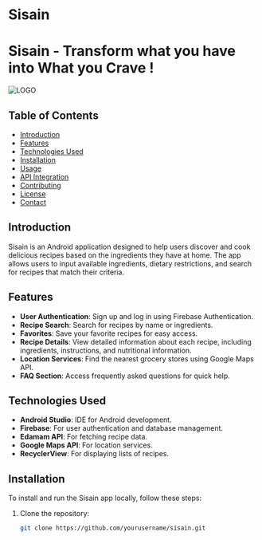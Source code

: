 # Sisain 
# Sisain - Transform what you have into What you Crave !

![LOGO](https://github.com/user-attachments/assets/753a7983-f95f-4969-8112-63bf83e3a3b2)

## Table of Contents
- [Introduction](#introduction)
- [Features](#features)
- [Technologies Used](#technologies-used)
- [Installation](#installation)
- [Usage](#usage)
- [API Integration](#api-integration)
- [Contributing](#contributing)
- [License](#license)
- [Contact](#contact)

## Introduction
Sisain is an Android application designed to help users discover and cook delicious recipes based on the ingredients they have at home. The app allows users to input available ingredients, dietary restrictions, and search for recipes that match their criteria.

## Features
- **User Authentication**: Sign up and log in using Firebase Authentication.
- **Recipe Search**: Search for recipes by name or ingredients.
- **Favorites**: Save your favorite recipes for easy access.
- **Recipe Details**: View detailed information about each recipe, including ingredients, instructions, and nutritional information.
- **Location Services**: Find the nearest grocery stores using Google Maps API.
- **FAQ Section**: Access frequently asked questions for quick help.

## Technologies Used
- **Android Studio**: IDE for Android development.
- **Firebase**: For user authentication and database management.
- **Edamam API**: For fetching recipe data.
- **Google Maps API**: For location services.
- **RecyclerView**: For displaying lists of recipes.

## Installation
To install and run the Sisain app locally, follow these steps:

1. Clone the repository:
   ```bash
   git clone https://github.com/yourusername/sisain.git
